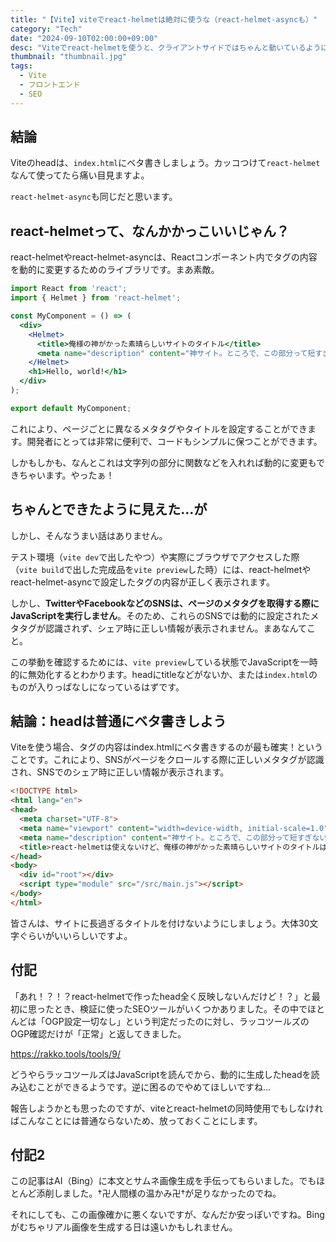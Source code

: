 ```yaml
---
title: "【Vite】viteでreact-helmetは絶対に使うな（react-helmet-asyncも）"
category: "Tech"
date: "2024-09-10T02:00:00+09:00"
desc: "Viteでreact-helmetを使うと、クライアントサイドではちゃんと動いているように見えるのですが、実際は動いていません。危険なので使うのをやめましょう。"
thumbnail: "thumbnail.jpg"
tags:
  - Vite
  - フロントエンド
  - SEO
---
```


## 結論

Viteのheadは、`index.html`にベタ書きしましょう。カッコつけて`react-helmet`なんて使ってたら痛い目見ますよ。

`react-helmet-async`も同じだと思います。

## react-helmetって、なんかかっこいいじゃん？

react-helmetやreact-helmet-asyncは、Reactコンポーネント内で<head>タグの内容を動的に変更するためのライブラリです。まあ素敵。

```jsx
import React from 'react';
import { Helmet } from 'react-helmet';

const MyComponent = () => (
  <div>
    <Helmet>
      <title>俺様の神がかった素晴らしいサイトのタイトル</title>
      <meta name="description" content="神サイト。ところで、この部分って短すぎないほうがいいらしいね" />
    </Helmet>
    <h1>Hello, world!</h1>
  </div>
);

export default MyComponent;
```

これにより、ページごとに異なるメタタグやタイトルを設定することができます。開発者にとっては非常に便利で、コードもシンプルに保つことができます。

しかもしかも、なんとこれは文字列の部分に関数などを入れれば動的に変更もできちゃいます。やったぁ！

## ちゃんとできたように見えた…が

しかし、そんなうまい話はありません。

テスト環境（`vite dev`で出したやつ）や実際にブラウザでアクセスした際（`vite build`で出した完成品を`vite preview`した時）には、react-helmetやreact-helmet-asyncで設定した<head>タグの内容が正しく表示されます。

しかし、**TwitterやFacebookなどのSNSは、ページのメタタグを取得する際にJavaScriptを実行しません**。そのため、これらのSNSでは動的に設定されたメタタグが認識されず、シェア時に正しい情報が表示されません。まあなんてこと。

この挙動を確認するためには、`vite preview`している状態でJavaScriptを一時的に無効化するとわかります。headにtitleなどがないか、または`index.html`のものが入りっぱなしになっているはずです。

## 結論：headは普通にベタ書きしよう

Viteを使う場合、<head>タグの内容はindex.htmlにベタ書きするのが最も確実！ということです。これにより、SNSがページをクロールする際に正しいメタタグが認識され、SNSでのシェア時に正しい情報が表示されます。

```html
<!DOCTYPE html>
<html lang="en">
<head>
  <meta charset="UTF-8">
  <meta name="viewport" content="width=device-width, initial-scale=1.0">
  <meta name="description" content="神サイト。ところで、この部分って短すぎないほうがいいらしいのはベタ書きでも変わらない">
  <title>react-helmetは使えないけど、俺様の神がかった素晴らしいサイトのタイトルは決して曇ることはない</title>
</head>
<body>
  <div id="root"></div>
  <script type="module" src="/src/main.js"></script>
</body>
</html>
```

皆さんは、サイトに長過ぎるタイトルを付けないようにしましょう。大体30文字ぐらいがいいらしいですよ。

## 付記

「あれ！？！？react-helmetで作ったhead全く反映しないんだけど！？」と最初に思ったとき、検証に使ったSEOツールがいくつかありました。その中でほとんどは「OGP設定一切なし」という判定だったのに対し、ラッコツールズのOGP確認だけが「正常」と返してきました。

https://rakko.tools/tools/9/

どうやらラッコツールズはJavaScriptを読んでから、動的に生成したheadを読み込むことができるようです。逆に困るのでやめてほしいですね…

報告しようかとも思ったのですが、viteとreact-helmetの同時使用でもしなければこんなことには普通ならないため、放っておくことにします。

## 付記2

この記事はAI（Bing）に本文とサムネ画像生成を手伝ってもらいました。でもほとんど添削しました。†卍人間様の温かみ卍†が足りなかったのでね。

それにしても、この画像確かに悪くないですが、なんだか安っぽいですね。Bingがむちゃリアル画像を生成する日は遠いかもしれません。